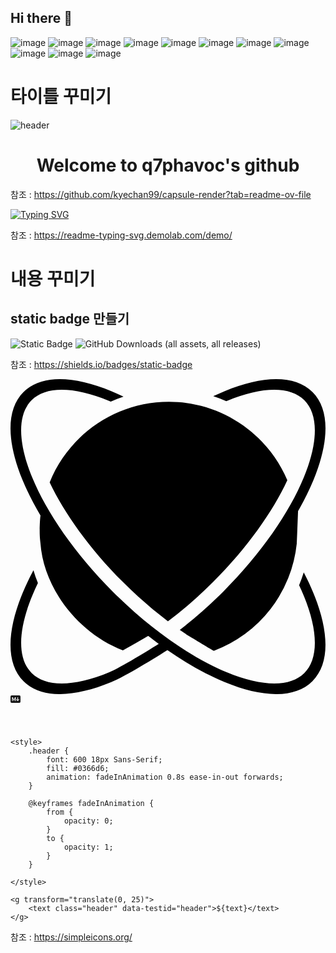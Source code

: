 ## Hi there 👋

![image](https://github.com/q7phavoc/q7phavoc/assets/82801390/c71d079d-f5d8-4f58-8a39-399d65b51cda)
![image](https://github.com/q7phavoc/q7phavoc/assets/82801390/1568ee98-a579-487c-8989-a8e58c4543bc)
![image](https://github.com/q7phavoc/q7phavoc/assets/82801390/2a796285-82f0-4db8-ab52-288ea7c61b3f)
![image](https://github.com/q7phavoc/q7phavoc/assets/82801390/0e16d73d-f783-4020-9f1a-1d7d273ce594)
![image](https://github.com/q7phavoc/q7phavoc/assets/82801390/1e76d7e9-a7be-4b48-aba6-d751714b14cb)
![image](https://github.com/q7phavoc/q7phavoc/assets/82801390/bade1d41-fbc5-4513-aa3b-28efd54bf69d)
![image](https://github.com/q7phavoc/q7phavoc/assets/82801390/7c0bc120-58d3-4f5b-86f3-1e6bb190a221)
![image](https://github.com/q7phavoc/q7phavoc/assets/82801390/4be7d24f-de08-4e7e-bd6c-ee2899c6d00f)
![image](https://github.com/q7phavoc/q7phavoc/assets/82801390/37b6039d-e672-425f-93c6-6250e0e0b2d6)
![image](https://github.com/q7phavoc/q7phavoc/assets/82801390/ffd0b917-12b0-4d07-8a56-ed05f8211ae3)
![image](https://github.com/q7phavoc/q7phavoc/assets/82801390/3c05bdf8-2736-4362-8432-31869a2e4c27)

# 타이틀 꾸미기
![header](https://capsule-render.vercel.app/api?type=slice&color=auto&height=300&section=header&text=Welcome%20to&desc=q7phavoc's%20github&fontSize=70&animation=fadeIn&descSize=30&descAlignY=80)

<div align="center">
  <h1>Welcome to q7phavoc's github</h1>
</div>

참조 : https://github.com/kyechan99/capsule-render?tab=readme-ov-file

[![Typing SVG](https://readme-typing-svg.demolab.com?font=Fira+Code&size=30&pause=1000&color=F78ADD&background=B9FAFF00&center=true&vCenter=true&random=false&width=435&lines=Welcome+to;q7phavoc's+github)](https://git.io/typing-svg)

참조 : https://readme-typing-svg.demolab.com/demo/

# 내용 꾸미기

## static badge 만들기
![Static Badge](https://img.shields.io/badge/test-test-blue?style=flat-square&logo=javascript&label=javascript)
![GitHub Downloads (all assets, all releases)](https://img.shields.io/github/downloads/q7phavoc/q7phavoc/total)

참조 : https://shields.io/badges/static-badge

<svg role="img" viewBox="0 0 24 24" xmlns="http://www.w3.org/2000/svg"><title>ReactOS</title><path d="M20.21 24c-1.148-.007-2.477-.334-3.89-.915-2.823-1.163-6.04-3.372-9.036-6.367C4.289 13.723 2.075 10.505.913 7.68-.25 4.857-.383 2.36.988.989 2.358-.38 4.855-.248 7.679.915c.306.125.617.265.932.415-.331.113-.658.24-.974.383l-.141-.058C4.832.558 2.698.519 1.607 1.609.517 2.7.557 4.83 1.653 7.494c1.097 2.663 3.235 5.793 6.147 8.704 2.91 2.911 6.044 5.05 8.708 6.147 2.664 1.097 4.79 1.136 5.88.045 1.091-1.09 1.056-3.22-.041-5.884-.108-.263-.23-.531-.358-.803.134-.317.25-.642.354-.973.282.54.53 1.07.744 1.589 1.163 2.823 1.292 5.32-.079 6.691-.685.685-1.651.997-2.799.99zM3.79 24c-1.148.008-2.117-.305-2.802-.99-1.37-1.37-1.238-3.868-.075-6.691.235-.572.517-1.16.836-1.76.098.333.212.66.34.978a17.67 17.67 0 00-.436.969C.556 19.169.521 21.3 1.611 22.39c1.091 1.091 3.221 1.051 5.885-.045.922-.38 3.021-1.69 4.026-2.308.216.162.433.32.649.474-1.157.733-3.415 2.13-4.492 2.574-1.412.581-2.74.907-3.888.915zm9.753-4.458c-.214-.14-.429-.282-.645-.433a34.547 34.547 0 003.302-2.911c2.912-2.911 5.05-6.04 6.147-8.704 1.097-2.664 1.132-4.794.042-5.885-1.091-1.09-3.217-1.055-5.88.042l-.072.029a10.726 10.726 0 00-.99-.379c.295-.14.587-.272.874-.39 2.824-1.163 5.321-1.292 6.691.078s1.238 3.864.075 6.688c-1.162 2.823-3.376 6.046-6.37 9.04a35.747 35.747 0 01-3.174 2.825zm1.95 1.156c-.325-.17-1.798-1.073-2.135-1.273 1.002-.806 2.423-1.97 3.396-2.944 1.718-1.718 3.981-4.787 5.162-6.555-.008.111-.093 2.49-.105 2.6a9.802 9.802 0 01-6.318 8.172zm-6.928-.034c-3.407-1.308-6.043-4.71-6.287-8.198-.01-.151-.06-.399-.054-.984.007-.602.056-1.423.159-1.283 1.036 1.42 3.976 5.455 5.352 6.83.973.973 1.927 1.624 2.929 2.43a112.45 112.45 0 01-2.1 1.205zm3.43-2.208a33.27 33.27 0 01-3.443-3.01c-2.54-2.54-4.462-5.254-5.568-7.582 1.45-3.597 4.973-6.138 9.087-6.138 4.051 0 7.53 2.465 9.02 5.976-1.093 2.363-3.045 5.145-5.643 7.743a33.161 33.161 0 01-3.452 3.011z"/></svg>
<svg xmlns="http://www.w3.org/2000/svg" width="16" height="16" fill="currentColor" class="bi bi-markdown-fill" viewBox="0 0 16 16">
  <path d="M0 4a2 2 0 0 1 2-2h12a2 2 0 0 1 2 2v8a2 2 0 0 1-2 2H2a2 2 0 0 1-2-2zm11.5 1a.5.5 0 0 0-.5.5v3.793L9.854 8.146a.5.5 0 1 0-.708.708l2 2a.5.5 0 0 0 .708 0l2-2a.5.5 0 0 0-.708-.708L12 9.293V5.5a.5.5 0 0 0-.5-.5M3.56 7.01h.056l1.428 3.239h.774l1.42-3.24h.056V11h1.073V5.001h-1.2l-1.71 3.894h-.039l-1.71-3.894H2.5V11h1.06z"/>
</svg>
<svg
    width="495"
    height="40"
    viewBox="0 0 495 40"
    fill="none"
    xmlns="http://www.w3.org/2000/svg">

    <style>
        .header {
            font: 600 18px Sans-Serif;
            fill: #0366d6;
            animation: fadeInAnimation 0.8s ease-in-out forwards;
        }

        @keyframes fadeInAnimation {
            from {
                opacity: 0;
            }
            to {
                opacity: 1;
            }
        }

    </style>

    <g transform="translate(0, 25)">
        <text class="header" data-testid="header">${text}</text>
    </g>
</svg>

참조 : https://simpleicons.org/

<!--
**q7phavoc/q7phavoc** is a ✨ _special_ ✨ repository because its `README.md` (this file) appears on your GitHub profile.

Here are some ideas to get you started:

- 🔭 I’m currently working on ...
- 🌱 I’m currently learning ...
- 👯 I’m looking to collaborate on ...
- 🤔 I’m looking for help with ...
- 💬 Ask me about ...
- 📫 How to reach me: ...
- 😄 Pronouns: ...
- ⚡ Fun fact: ...
-->
